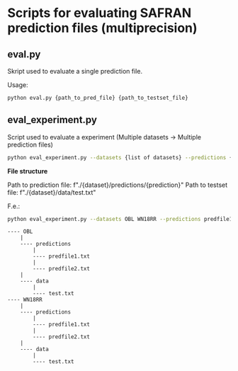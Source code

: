 # Scripts for evaluating SAFRAN prediction files (multiprecision)
## eval.py

Skript used to evaluate a single prediction file. 

Usage:

```bash
python eval.py {path_to_pred_file} {path_to_testset_file}
```

## eval_experiment.py

Script used to evaluate a experiment (Multiple datasets -> Multiple prediction files)

```bash
python eval_experiment.py --datasets {list of datasets} --predictions {list of prediction file names}
```

**File structure**

Path to prediction file: f"./{dataset}/predictions/{prediction}"
Path to testset file: f"./{dataset}/data/test.txt"

F.e.:

```bash
python eval_experiment.py --datasets OBL WN18RR --predictions predfile1.txt predfile2.txt
```

```text
---- OBL
	|
	---- predictions
		|
		---- predfile1.txt
		|
		---- predfile2.txt
	|
	---- data
		|
		---- test.txt
---- WN18RR
	|
	---- predictions
		|
		---- predfile1.txt
		|
		---- predfile2.txt
	|
	---- data
		|
		---- test.txt
```           

